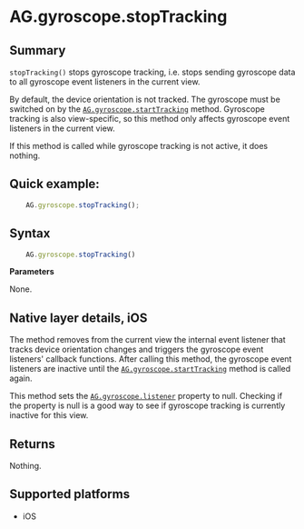 # AG.gyroscope.stopTracking

## Summary

`stopTracking()` stops gyroscope tracking, i.e. stops sending gyroscope data to all gyroscope event listeners in the current view.

By default, the device orientation is not tracked. The gyroscope must be switched on by the [`AG.gyroscope.startTracking`](startTracking.md) method. Gyroscope tracking is also view-specific, so this method only affects gyroscope event listeners in the current view.

If this method is called while gyroscope tracking is not active, it does nothing.

## Quick example:

```javascript
	AG.gyroscope.stopTracking();
```

## Syntax

```javascript
	AG.gyroscope.stopTracking()
```

**Parameters**

None.

## Native layer details, iOS

The method removes from the current view the internal event listener that tracks device orientation changes and triggers the gyroscope event listeners' callback functions. After calling this method, the gyroscope event listeners are inactive until the [`AG.gyroscope.startTracking`](startTracking.md) method is called again.

This method sets the [`AG.gyroscope.listener`](listener.md) property to null. Checking if the property is null is a good way to see if gyroscope tracking is currently inactive for this view.

## Returns 

Nothing.

## Supported platforms
* iOS